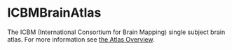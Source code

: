 # ICBMBrainAtlas
The ICBM (International Consortium for Brain Mapping) single subject brain atlas. For more information see [the Atlas Overview](http://www.loni.usc.edu/atlases/Atlas_Detail.php?atlas_id=5).

